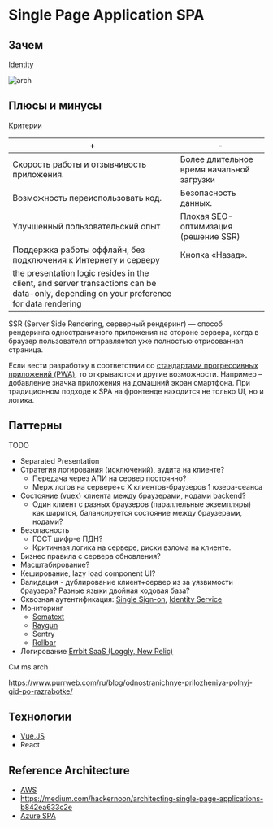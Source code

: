 # Single Page Application SPA

## Зачем

[Identity](https://docs.microsoft.com/en-us/azure/active-directory/develop/scenario-spa-overview)

![arch](https://learn.microsoft.com/ru-ru/azure/architecture/reference-architectures/serverless/_images/serverless-web-app.png)

## Плюсы и минусы

[Критерии](../arch.criteria.md)

| + | - |
| - | - |
| Скорость работы и отзывчивость приложения. | Более длительное время начальной загрузки |
| Возможность переиспользовать код. | Безопасность данных. |
| Улучшенный пользовательский опыт | Плохая SEO-оптимизация (решение SSR) |
| Поддержка работы оффлайн, без подключения к Интернету и серверу | Кнопка «Назад». |
| the presentation logic resides in the client, and server transactions can be data-only, depending on your preference for data rendering |  |

SSR (Server Side Rendering, серверный рендеринг) — способ рендеринга одностраничного приложения на стороне сервера, когда в браузер пользователя отправляется уже полностью отрисованная страница.

Если вести разработку в соответствии со [стандартами прогрессивных приложений (PWA)](https://webcase.com.ua/blog/razrabotka-odnostranichnyh-prilozhenij-spa-webcase/#f5), то открываются и другие возможности. Например – добавление значка приложения на домашний экран смартфона.
При традиционном подходе к SPA на фронтенде находится не только UI, но и логика.

## Паттерны

TODO

- Separated Presentation
- Стратегия логирования (исключений), аудита на клиенте?
	- Передача через АПИ на сервер постоянно?
	- Мерж логов на сервере+с Х клиентов-браузеров 1 юзера-сеанса
- Состояние (vuex) клиента между браузерами, нодами backend?
	- Один клиент с разных браузеров (параллельные экземпляры) как шарится, балансируется состояние между браузерами, нодами?
- Безопасность
	- ГОСТ шифр-е ПДН?
	- Критичная логика на сервере, риски взлома на клиенте.
- Бизнес правила с сервера обновления?
- Масштабирование?
- Кеширование, lazy load component UI?
- Валидация - дублирование клиент+сервер из за уязвимости браузера? Разные языки двойная кодовая база?
- Сквозная аутентификация: [Single Sign-on](../sso.md), [Identity Service](../system.class/iam.md)
- Мониторинг
	- [Sematext](https://sematext.com/blog/tracking-and-monitoring-spa-apps/)
	- [Raygun](https://raygun.com/blog/spa-performance/)
	- Sentry
	- [Rollbar](https://rollbar.com/blog/error-tracking-with-vue-js/)
- Логирование
	[Errbit SaaS (Loggly, New Relic)](https://www.sitepoint.com/logging-errors-client-side-apps/)

См ms arch

https://www.purrweb.com/ru/blog/odnostranichnye-prilozheniya-polnyj-gid-po-razrabotke/

## Технологии

- [Vue.JS](../../technology/framework/vuejs.md)
- React

## Reference Architecture

- [AWS](https://docs.aws.amazon.com/whitepapers/latest/serverless-multi-tier-architectures-api-gateway-lambda/single-page-application.HTML)
- https://medium.com/hackernoon/architecting-single-page-applications-b842ea633c2e
- [Azure SPA](https://learn.microsoft.com/ru-ru/azure/architecture/reference-architectures/serverless/web-app)
